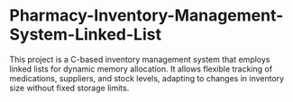 # Pharmacy-Inventory-Management-System-Linked-List
This project is a C-based inventory management system that employs linked lists for dynamic memory allocation. It allows flexible tracking of medications, suppliers, and stock levels, adapting to changes in inventory size without fixed storage limits.
